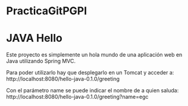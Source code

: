 # PracticaGitPGPI
JAVA Hello
==============

Este proyecto es simplemente un hola mundo de una aplicación web en Java utilizando Spring MVC. 

Para poder utilizarlo hay que desplegarlo en un Tomcat y acceder a:
http://localhost:8080/hello-java-0.1.0/greeting

Con el parámetro name se puede indicar el nombre de a quien saluda:
http://localhost:8080/hello-java-0.1.0/greeting?name=egc